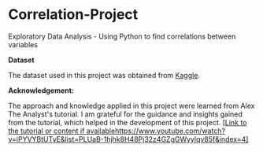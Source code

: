 # Correlation-Project
Exploratory Data Analysis - Using Python to find correlations between variables

**Dataset**

The dataset used in this project was obtained from [Kaggle]([https://www.kaggle.com/](https://www.kaggle.com/datasets/danielgrijalvas/movies)https://www.kaggle.com/datasets/danielgrijalvas/movies).


**Acknowledgement:**

The approach and knowledge applied in this project were learned from Alex The Analyst's tutorial. 
I am grateful for the guidance and insights gained from the tutorial, which helped in the development of this project.
[[Link to the tutorial or content if available](https://www.youtube.com/watch?v=iPYVYBtUTyE&list=PLUaB-1hjhk8H48Pj32z4GZgGWyylqv85f&index=4)https://www.youtube.com/watch?v=iPYVYBtUTyE&list=PLUaB-1hjhk8H48Pj32z4GZgGWyylqv85f&index=4]
